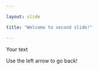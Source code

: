 ```yaml
---

layout: slide

title: "Welcome to second slide!"

---
```


Your text

Use the left arrow to go back!
